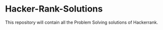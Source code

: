 # Hacker-Rank-Solutions
This repository will contain all the Problem Solving solutions of Hackerrank.  
